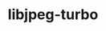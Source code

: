 ---
title: "libjpeg-turbo"
layout: cache
categories: [package, v0.18.1]
meta: {"versions": ["2.1.3"], "compilers": ["gcc@=7.3.1", "gcc@=7.5.0"], "oss": ["amzn2", "ubuntu18.04"], "platforms": ["linux"], "targets": ["aarch64", "graviton2", "x86_64", "x86_64_v3", "x86_64_v4"], "stacks": ["aws-ahug", "aws-ahug-aarch64", "aws-isc", "aws-isc-aarch64", "data-vis-sdk", "e4s", "radiuss", "root"], "num_specs": 6, "num_specs_by_stack": {"aws-ahug": 2, "aws-isc": 2, "root": 6, "aws-ahug-aarch64": 2, "aws-isc-aarch64": 2, "e4s": 1, "radiuss": 1, "data-vis-sdk": 1}}
spec_details: [{"hash": "gs56dj33zq57uiw747ubcf5wdjxcwbrc", "compiler": "gcc@=7.3.1", "versions": ["2.1.3"], "os": "amzn2", "platform": "linux", "target": "x86_64_v4", "variants": [], "stacks": ["aws-ahug", "aws-isc", "root"], "size": "-", "tarball": "https://binaries.spack.io/v0.18.1/build_cache/linux-amzn2-x86_64_v4/gcc-7.3.1/libjpeg-turbo-2.1.3/linux-amzn2-x86_64_v4-gcc-7.3.1-libjpeg-turbo-2.1.3-gs56dj33zq57uiw747ubcf5wdjxcwbrc.spack"}, {"hash": "kz3gg7furm5qnnqh3wv5nks4ul4hkgo6", "compiler": "gcc@=7.3.1", "versions": ["2.1.3"], "os": "amzn2", "platform": "linux", "target": "x86_64_v3", "variants": [], "stacks": ["aws-ahug", "aws-isc", "root"], "size": "-", "tarball": "https://binaries.spack.io/v0.18.1/build_cache/linux-amzn2-x86_64_v3/gcc-7.3.1/libjpeg-turbo-2.1.3/linux-amzn2-x86_64_v3-gcc-7.3.1-libjpeg-turbo-2.1.3-kz3gg7furm5qnnqh3wv5nks4ul4hkgo6.spack"}, {"hash": "hz5k22g4exojjcl2tg42v5ggu5hbimc7", "compiler": "gcc@=7.3.1", "versions": ["2.1.3"], "os": "amzn2", "platform": "linux", "target": "aarch64", "variants": [], "stacks": ["root", "aws-ahug-aarch64", "aws-isc-aarch64"], "size": "-", "tarball": "https://binaries.spack.io/v0.18.1/build_cache/linux-amzn2-aarch64/gcc-7.3.1/libjpeg-turbo-2.1.3/linux-amzn2-aarch64-gcc-7.3.1-libjpeg-turbo-2.1.3-hz5k22g4exojjcl2tg42v5ggu5hbimc7.spack"}, {"hash": "cdxcqmysjctqjz3zwkuluxanz3fdnfzd", "compiler": "gcc@=7.5.0", "versions": ["2.1.3"], "os": "ubuntu18.04", "platform": "linux", "target": "x86_64", "variants": [], "stacks": ["e4s", "radiuss", "root"], "size": "-", "tarball": "https://binaries.spack.io/v0.18.1/build_cache/linux-ubuntu18.04-x86_64/gcc-7.5.0/libjpeg-turbo-2.1.3/linux-ubuntu18.04-x86_64-gcc-7.5.0-libjpeg-turbo-2.1.3-cdxcqmysjctqjz3zwkuluxanz3fdnfzd.spack"}, {"hash": "o5y7nrinux257uyrncatxszt4wb5dhxm", "compiler": "gcc@=7.5.0", "versions": ["2.1.3"], "os": "ubuntu18.04", "platform": "linux", "target": "x86_64", "variants": [], "stacks": ["root", "data-vis-sdk"], "size": "-", "tarball": "https://binaries.spack.io/v0.18.1/build_cache/linux-ubuntu18.04-x86_64/gcc-7.5.0/libjpeg-turbo-2.1.3/linux-ubuntu18.04-x86_64-gcc-7.5.0-libjpeg-turbo-2.1.3-o5y7nrinux257uyrncatxszt4wb5dhxm.spack"}, {"hash": "atbsk4pmkdmyrpjyznfu4nbyucsmcqa2", "compiler": "gcc@=7.3.1", "versions": ["2.1.3"], "os": "amzn2", "platform": "linux", "target": "graviton2", "variants": [], "stacks": ["root", "aws-ahug-aarch64", "aws-isc-aarch64"], "size": "-", "tarball": "https://binaries.spack.io/v0.18.1/build_cache/linux-amzn2-graviton2/gcc-7.3.1/libjpeg-turbo-2.1.3/linux-amzn2-graviton2-gcc-7.3.1-libjpeg-turbo-2.1.3-atbsk4pmkdmyrpjyznfu4nbyucsmcqa2.spack"}]
---
